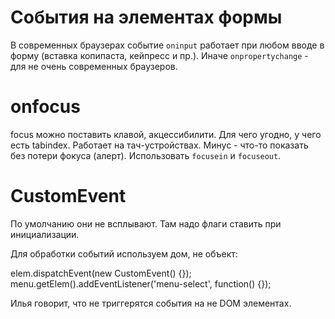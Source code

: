 # События на элементах формы 
В современных браузерах событие `oninput` работает при любом вводе в форму (вставка копипаста, кейпресс и пр.).
Иначе `onpropertychange` - для не очень современных браузеров.



# onfocus
focus можно поставить клавой, акцессибилити. Для чего угодно, у чего есть tabindex. Работает на тач-устройствах.
Минус - что-то показать без потери фокуса (алерт).
Использовать `focusein` и `focuseout`.

# CustomEvent
По умолчанию они не всплывают. Там надо флаги ставить при инициализации.

Для обработки событий используем дом, не объект:

elem.dispatchEvent(new CustomEvent() {});
menu.getElem().addEventListener('menu-select', function() {});

Илья говорит, что не триггерятся события на не DOM элементах.
